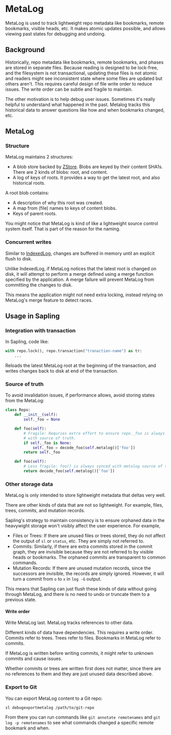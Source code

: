 # MetaLog

MetaLog is used to track lightweight repo metadata like bookmarks, remote
bookmarks, visible heads, etc. It makes atomic updates possible, and allows
viewing past states for debugging and undoing.

## Background

Historically, repo metadata like bookmarks, remote bookmarks, and phases are
stored in separate files. Because reading is designed to be lock-free, and the
filesystem is not transactional, updating these files is not atomic and readers
might see inconsistent state where some files are updated but others aren't.
This requires careful design of file write order to reduce issues. The write
order can be subtle and fragile to maintain.

The other motivation is to help debug user issues. Sometimes it's really
helpful to understand what happened in the past. Metalog tracks this historical
data to answer questions like how and when bookmarks changed, etc.

## MetaLog

### Structure

MetaLog maintains 2 structures:
- A blob store backed by [ZStore](zstdelta#zstore). Blobs are keyed by their
  content SHA1s. There are 2 kinds of blobs: root, and content.
- A log of keys of roots. It provides a way to get the latest root, and also
  historical roots.

A root blob contains:
- A description of why this root was created.
- A map from (file) names to keys of content blobs.
- Keys of parent roots.

You might notice that MetaLog is kind of like a lightweight source control system
itself. That is part of the reason for the naming.

### Concurrent writes

Similar to [IndexedLog](indexedlog#concurrent-writes), changes are buffered in
memory until an explicit flush to disk.

Unlike IndexedLog, if MetaLog notices that the latest root is changed on disk,
it will attempt to perform a merge defined using a merge function specified by
the application. A merge failure will prevent MetaLog from committing the
changes to disk.

This means the application might not need extra locking, instead relying on
MetaLog's merge feature to detect races.

## Usage in Sapling

### Integration with transaction

In Sapling, code like:

```python
with repo.lock(), repo.transaction("tranaction-name") as tr:
    ...
```

Reloads the latest MetaLog root at the beginning of the transaction, and writes
changes back to disk at end of the transaction.

### Source of truth

To avoid invalidation issues, if performance allows, avoid storing states from
the MetaLog:

```python
class Repo:
    def __init__(self):
        self._foo = None

    def foo(self):
        # Fragile: Requries extra effort to ensure repo._foo is always synced
        # with source of truth.
        if self._foo is None:
            self._foo = decode_foo(self.metalog()['foo'])
        return self._foo

    def foo(self):
        # Less fragile: foo() is always synced with metalog source of truth.
        return decode_foo(self.metalog()['foo'])
```

### Other storage data

MetaLog is only intended to store lightweight metadata that deltas very well.

There are other kinds of data that are not so lightweight. For example, files,
trees, commits, and mutation records.

Sapling's strategy to maintain consistency is to ensure orphaned data in the
heavywight storage won't visibly affect the user experience. For example,
- Files or Trees: If there are unused files or trees stored, they do not
  affect the output of `sl` or `status`, etc. They are simply not referred to.
- Commits: Similarly, if there are extra commits stored in the commit graph,
  they are invisible because they are not referred to by visible heads or
  bookmarks. The orphaned commits are transparent to common commands.
- Mutation Records: If there are unused mutation records, since the successors
  are invisible, the records are simply ignored. However, it will turn a commit
  from `o` to `x` in `log -G` output.

This means that Sapling can just flush these kinds of data without going
through MetaLog, and there is no need to undo or truncate them to a previous
state.

#### Write order

Write MetaLog last. MetaLog tracks references to other data.

Different kinds of data have dependencies. This requires a write order.
Commits refer to trees. Trees refer to files. Bookmarks in MetaLog refer to
commits.

If MetaLog is written before writing commits, it might refer to unknown
commits and cause issues.

Whether commits or trees are written first does not matter, since there are no
references to them and they are just unused data described above.

### Export to Git

You can export MetaLog content to a Git repo:

    sl debugexportmetalog /path/to/git-repo

From there you can run commands like `git annotate remotenames` and
`git log -p remotenames` to see what commands changed a specific remote bookmark
and when.
